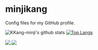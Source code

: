 # minjikang
Config files for my GitHub profile.

![KKang-minji's github stats](https://github-readme-stats.vercel.app/api?username=KKang-minji&show_icons=true)
[![Top Langs](https://github-readme-stats.vercel.app/api/top-langs/?username=KKang-minji&layout=compact)](https://github.com/KKang-minji/github-readme-stats)

<a href="https://github.com/KKang-minji/github-readme-stats">
  <img align="center" src="https://github-readme-stats.vercel.app/api/pin/?username=KKang-minji&repo=github-readme-stats" />
</a>
<a href="https://github.com/KKang-minji/convoychat">
  <img align="center" src="https://github-readme-stats.vercel.app/api/pin/?username=KKang-minji&repo=convoychat" />
</a>
